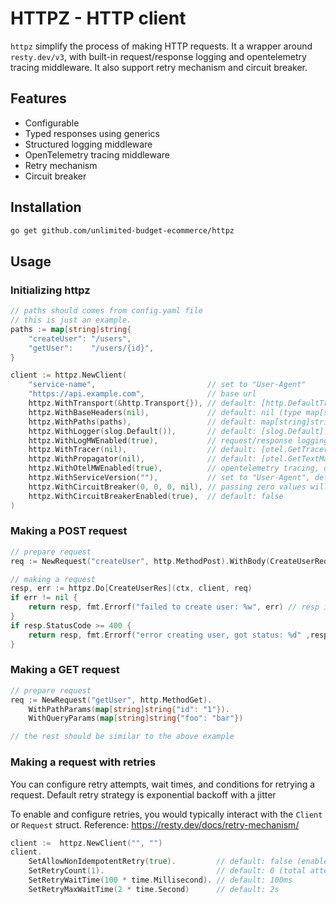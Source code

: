 # HTTPZ - HTTP client

`httpz` simplify the process of making HTTP requests. It a wrapper around `resty.dev/v3`, with built-in request/response logging and opentelemetry tracing middleware. It also support retry mechanism and circuit breaker.

## Features

- Configurable
- Typed responses using generics
- Structured logging middleware
- OpenTelemetry tracing middleware
- Retry mechanism
- Circuit breaker

## Installation

```sh
go get github.com/unlimited-budget-ecommerce/httpz
```

## Usage

### Initializing httpz

```go
// paths should comes from config.yaml file
// this is just an example.
paths := map[string]string{
	"createUser": "/users",
	"getUser":    "/users/{id}",
}

client := httpz.NewClient(
	"service-name",                         // set to "User-Agent"
	"https://api.example.com",              // base url
	httpz.WithTransport(&http.Transport{}), // default: [http.DefaultTransport]
	httpz.WithBaseHeaders(nil),             // default: nil (type map[string]string)
	httpz.WithPaths(paths),                 // default: map[string]string{}
	httpz.WithLogger(slog.Default()),       // default: [slog.Default]
	httpz.WithLogMWEnabled(true),           // request/response logging, default: false
	httpz.WithTracer(nil),                  // default: [otel.GetTracerProvider]
	httpz.WithPropagator(nil),              // default: [otel.GetTextMapPropagator]
	httpz.WithOtelMWEnabled(true),          // opentelemetry tracing, default: false
	httpz.WithServiceVersion(""),           // set to "User-Agent", default: ""
	httpz.WithCircuitBreaker(0, 0, 0, nil), // passing zero values will result to default values: 10s, 3, 1, Status Code 500 and above
	httpz.WithCircuitBreakerEnabled(true),  // default: false
)
```

### Making a POST request

```go
// prepare request
req := NewRequest("createUser", http.MethodPost).WithBody(CreateUserReq{})

// making a request
resp, err := httpz.Do[CreateUserRes](ctx, client, req)
if err != nil {
	return resp, fmt.Errorf("failed to create user: %w", err) // resp is nil
}
if resp.StatusCode >= 400 {
	return resp, fmt.Errorf("error creating user, got status: %d" ,resp.StatusCode())
}
```

### Making a GET request

```go
// prepare request
req := NewRequest("getUser", http.MethodGet).
	WithPathParams(map[string]string{"id": "1"}).
	WithQueryParams(map[string]string{"foo": "bar"})

// the rest should be similar to the above example
```

### Making a request with retries

You can configure retry attempts, wait times, and conditions for retrying a request. Default retry strategy is exponential backoff with a jitter

To enable and configure retries, you would typically interact with the `Client` or `Request` struct. Reference: https://resty.dev/docs/retry-mechanism/

```go
client :=  httpz.NewClient("", "")
client.
	SetAllowNonIdempotentRetry(true).         // default: false (enable retry for POST request)
	SetRetryCount(1).                         // default: 0 (total attempt = initial attempt + retry count)
	SetRetryWaitTime(100 * time.Millisecond). // default: 100ms
	SetRetryMaxWaitTime(2 * time.Second)      // default: 2s
```
